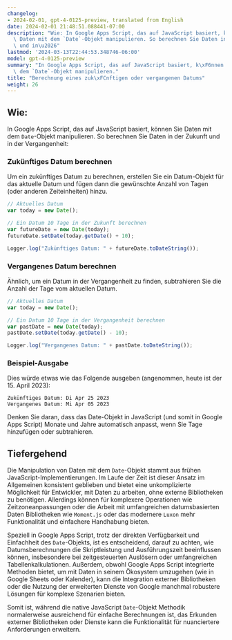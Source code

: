 ```yaml
---
changelog:
- 2024-02-01, gpt-4-0125-preview, translated from English
date: 2024-02-01 21:48:51.088441-07:00
description: "Wie: In Google Apps Script, das auf JavaScript basiert, k\xF6nnen Sie\
  \ Daten mit dem `Date`-Objekt manipulieren. So berechnen Sie Daten in der Zukunft\
  \ und in\u2026"
lastmod: '2024-03-13T22:44:53.348746-06:00'
model: gpt-4-0125-preview
summary: "In Google Apps Script, das auf JavaScript basiert, k\xF6nnen Sie Daten mit\
  \ dem `Date`-Objekt manipulieren."
title: "Berechnung eines zuk\xFCnftigen oder vergangenen Datums"
weight: 26
---
```


## Wie:
In Google Apps Script, das auf JavaScript basiert, können Sie Daten mit dem `Date`-Objekt manipulieren. So berechnen Sie Daten in der Zukunft und in der Vergangenheit:

### Zukünftiges Datum berechnen
Um ein zukünftiges Datum zu berechnen, erstellen Sie ein Datum-Objekt für das aktuelle Datum und fügen dann die gewünschte Anzahl von Tagen (oder anderen Zeiteinheiten) hinzu.

```javascript
// Aktuelles Datum
var today = new Date();

// Ein Datum 10 Tage in der Zukunft berechnen
var futureDate = new Date(today);
futureDate.setDate(today.getDate() + 10);

Logger.log("Zukünftiges Datum: " + futureDate.toDateString());
```

### Vergangenes Datum berechnen
Ähnlich, um ein Datum in der Vergangenheit zu finden, subtrahieren Sie die Anzahl der Tage vom aktuellen Datum.

```javascript
// Aktuelles Datum
var today = new Date();

// Ein Datum 10 Tage in der Vergangenheit berechnen
var pastDate = new Date(today);
pastDate.setDate(today.getDate() - 10);

Logger.log("Vergangenes Datum: " + pastDate.toDateString());
```

### Beispiel-Ausgabe
Dies würde etwas wie das Folgende ausgeben (angenommen, heute ist der 15. April 2023):

```
Zukünftiges Datum: Di Apr 25 2023
Vergangenes Datum: Mi Apr 05 2023
```

Denken Sie daran, dass das Date-Objekt in JavaScript (und somit in Google Apps Script) Monate und Jahre automatisch anpasst, wenn Sie Tage hinzufügen oder subtrahieren.

## Tiefergehend
Die Manipulation von Daten mit dem `Date`-Objekt stammt aus frühen JavaScript-Implementierungen. Im Laufe der Zeit ist dieser Ansatz im Allgemeinen konsistent geblieben und bietet eine unkomplizierte Möglichkeit für Entwickler, mit Daten zu arbeiten, ohne externe Bibliotheken zu benötigen. Allerdings können für komplexere Operationen wie Zeitzoneanpassungen oder die Arbeit mit umfangreichen datumsbasierten Daten Bibliotheken wie `Moment.js` oder das modernere `Luxon` mehr Funktionalität und einfachere Handhabung bieten.

Speziell in Google Apps Script, trotz der direkten Verfügbarkeit und Einfachheit des `Date`-Objekts, ist es entscheidend, darauf zu achten, wie Datumsberechnungen die Skriptleistung und Ausführungszeit beeinflussen können, insbesondere bei zeitgesteuerten Auslösern oder umfangreichen Tabellenkalkulationen. Außerdem, obwohl Google Apps Script integrierte Methoden bietet, um mit Daten in seinem Ökosystem umzugehen (wie in Google Sheets oder Kalender), kann die Integration externer Bibliotheken oder die Nutzung der erweiterten Dienste von Google manchmal robustere Lösungen für komplexe Szenarien bieten.

Somit ist, während die native JavaScript `Date`-Objekt Methodik normalerweise ausreichend für einfache Berechnungen ist, das Erkunden externer Bibliotheken oder Dienste kann die Funktionalität für nuanciertere Anforderungen erweitern.
